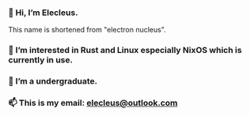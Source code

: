 ### 👋 Hi, I’m Elecleus.
This name is shortened from "electron nucleus".
### 👀 I’m interested in Rust and Linux especially NixOS which is currently in use.
### 🌱 I’m a undergraduate.
### 📫 This is my email: elecleus@outlook.com
